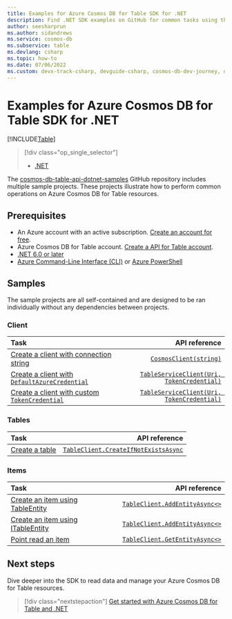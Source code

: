 ```yaml
---
title: Examples for Azure Cosmos DB for Table SDK for .NET
description: Find .NET SDK examples on GitHub for common tasks using the Azure Cosmos DB for Table.
author: seesharprun
ms.author: sidandrews
ms.service: cosmos-db
ms.subservice: table
ms.devlang: csharp
ms.topic: how-to
ms.date: 07/06/2022
ms.custom: devx-track-csharp, devguide-csharp, cosmos-db-dev-journey, devx-track-dotnet
---
```


# Examples for Azure Cosmos DB for Table SDK for .NET

[!INCLUDE[Table](../includes/appliesto-table.md)]

> [!div class="op_single_selector"]
>
> * [.NET](samples-dotnet.md)
>

The [cosmos-db-table-api-dotnet-samples](https://github.com/azure-samples/cosmos-db-table-api-dotnet-samples) GitHub repository includes multiple sample projects. These projects illustrate how to perform common operations on Azure Cosmos DB for Table resources.

## Prerequisites

* An Azure account with an active subscription. [Create an account for free](https://azure.microsoft.com/free).
* Azure Cosmos DB for Table account. [Create a API for Table account](how-to-create-account.md).
* [.NET 6.0 or later](https://dotnet.microsoft.com/download)
* [Azure Command-Line Interface (CLI)](/cli/azure/) or [Azure PowerShell](/powershell/azure/)

## Samples

The sample projects are all self-contained and are designed to be ran individually without any dependencies between projects.

### Client

| Task | API reference |
| :--- | ---: |
| [Create a client with connection string](https://github.com/azure-samples/cosmos-db-table-api-dotnet-samples/blob/v12/101-client-connection-string/Program.cs#L11-L13) | [``CosmosClient(string)``](/dotnet/api/azure.data.tables.tableserviceclient.-ctor#azure-data-tables-tableserviceclient-ctor(system-string)) |
| [Create a client with ``DefaultAzureCredential``](https://github.com/azure-samples/cosmos-db-table-api-dotnet-samples/blob/v12/102-client-default-credential/Program.cs#L20-L23) | [``TableServiceClient(Uri, TokenCredential)``](/dotnet/api/azure.data.tables.tableserviceclient.-ctor#azure-data-tables-tableserviceclient-ctor(system-uri-azure-azuresascredential)) |
| [Create a client with custom ``TokenCredential``](https://github.com/azure-samples/cosmos-db-table-api-dotnet-samples/blob/v12/103-client-secret-credential/Program.cs#L25-L28) | [``TableServiceClient(Uri, TokenCredential)``](/dotnet/api/azure.data.tables.tableserviceclient.-ctor#azure-data-tables-tableserviceclient-ctor(system-uri-azure-azuresascredential)) |

### Tables

| Task | API reference |
| :--- | ---: |
| [Create a table](https://github.com/azure-samples/cosmos-db-table-api-dotnet-samples/blob/v12/200-create-table/Program.cs#L18-L22) | [``TableClient.CreateIfNotExistsAsync``](/dotnet/api/azure.data.tables.tableclient.createifnotexistsasync) |

### Items

| Task | API reference |
| :--- | ---: |
| [Create an item using TableEntity](https://github.com/azure-samples/cosmos-db-table-api-dotnet-samples/blob/v12/250-create-item-tableentity/Program.cs#L25-L36) | [``TableClient.AddEntityAsync<>``](/dotnet/api/azure.data.tables.tableclient.addentityasync#azure-data-tables-tableclient-addentityasync-1(-0-system-threading-cancellationtoken)) |
| [Create an item using ITableEntity](https://github.com/azure-samples/cosmos-db-table-api-dotnet-samples/blob/v12/251-create-item-itableentity/Program.cs#L25-L37) | [``TableClient.AddEntityAsync<>``](/dotnet/api/azure.data.tables.tableclient.addentityasync#azure-data-tables-tableclient-addentityasync-1(-0-system-threading-cancellationtoken)) |
| [Point read an item](https://github.com/Azure-Samples/cosmos-db-table-api-dotnet-samples/blob/v12/276-read-item-itableentity/Program.cs#L42-L45) | [``TableClient.GetEntityAsync<>``](/dotnet/api/azure.data.tables.tableclient.getentityasync) |

## Next steps

Dive deeper into the SDK to read data and manage your Azure Cosmos DB for Table resources.

> [!div class="nextstepaction"]
> [Get started with Azure Cosmos DB for Table and .NET](how-to-dotnet-get-started.md)
